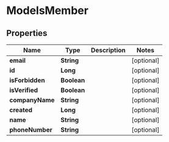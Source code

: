 
# ModelsMember

## Properties
Name | Type | Description | Notes
------------ | ------------- | ------------- | -------------
**email** | **String** |  |  [optional]
**id** | **Long** |  |  [optional]
**isForbidden** | **Boolean** |  |  [optional]
**isVerified** | **Boolean** |  |  [optional]
**companyName** | **String** |  |  [optional]
**created** | **Long** |  |  [optional]
**name** | **String** |  |  [optional]
**phoneNumber** | **String** |  |  [optional]



